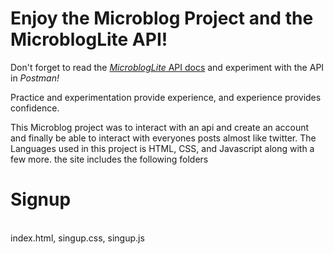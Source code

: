 # Enjoy the Microblog Project and the MicroblogLite API!

Don't forget to read the [*MicroblogLite* API docs](http://microbloglite.us-east-2.elasticbeanstalk.com/docs) and experiment with the API in *Postman!*

Practice and experimentation provide experience, and experience provides confidence.


This Microblog project was to interact with an api and create an account and finally be able to interact with everyones posts almost like twitter.
The Languages used in this project is HTML, CSS, and Javascript along with a few more. the site includes the following folders


<h1>Signup</h1>
<br>
index.html, singup.css, singup.js